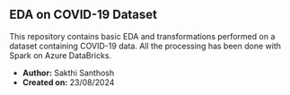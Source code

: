 ## EDA on COVID-19 Dataset

This repository contains basic EDA and transformations performed on a dataset containing COVID-19 data. All the processing has been done with Spark on Azure DataBricks.

- **Author:** Sakthi Santhosh
- **Created on:** 23/08/2024
